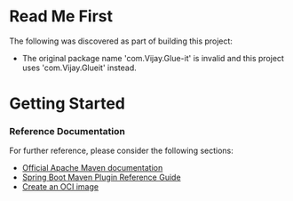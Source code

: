 # Read Me First
The following was discovered as part of building this project:

* The original package name 'com.Vijay.Glue-it' is invalid and this project uses 'com.Vijay.Glueit' instead.

# Getting Started

### Reference Documentation
For further reference, please consider the following sections:

* [Official Apache Maven documentation](https://maven.apache.org/guides/index.html)
* [Spring Boot Maven Plugin Reference Guide](https://docs.spring.io/spring-boot/docs/2.6.3/maven-plugin/reference/html/)
* [Create an OCI image](https://docs.spring.io/spring-boot/docs/2.6.3/maven-plugin/reference/html/#build-image)


